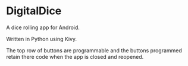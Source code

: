 DigitalDice
===========

A dice rolling app for Android.

Written in Python using Kivy.

The top row of buttons are programmable and the buttons programmed retain there code when the app is
closed and reopened.


